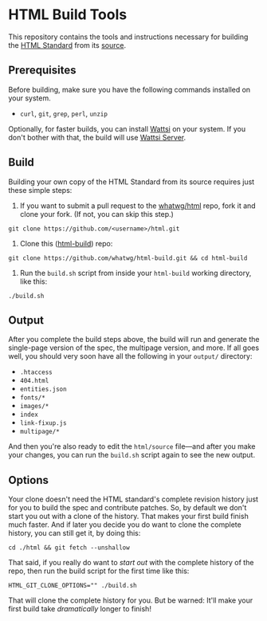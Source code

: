 # HTML Build Tools

This repository contains the tools and instructions necessary for building the [HTML Standard](https://html.spec.whatwg.org/multipage/) from its [source](https://github.com/whatwg/html).

## Prerequisites

Before building, make sure you have the following commands installed on your system.

- `curl`, `git`, `grep`, `perl`, `unzip`

Optionally, for faster builds, you can install [Wattsi](https://github.com/whatwg/wattsi) on your system. If you don't bother with that, the build will use [Wattsi Server](https://github.com/domenic/wattsi-server).

## Build

Building your own copy of the HTML Standard from its source requires just these simple steps:

1. If you want to submit a pull request to the [whatwg/html](https://github.com/whatwg/html) repo, fork it and clone your fork. (If not, you can skip this step.)
 ```
 git clone https://github.com/<username>/html.git
 ```

1. Clone this ([html-build](https://github.com/whatwg/html-build)) repo:
 ```
 git clone https://github.com/whatwg/html-build.git && cd html-build
 ```

1. Run the `build.sh` script from inside your `html-build` working directory, like this:
 ```
 ./build.sh
 ```

## Output

After you complete the build steps above, the build will run and generate the single-page version of the spec, the multipage version, and more. If all goes well, you should very soon have all the following in your `output/` directory:

- `.htaccess`
- `404.html`
- `entities.json`
- `fonts/*`
- `images/*`
- `index`
- `link-fixup.js`
- `multipage/*`

And then you're also ready to edit the `html/source` file—and after you make your changes, you can run the `build.sh` script again to see the new output.

## Options

Your clone doesn't need the HTML standard's complete revision history just for you to build the spec and contribute patches. So, by default we don't start you out with a clone of the history. That makes your first build finish much faster. And if later you decide you do want to clone the complete history, you can still get it, by doing this:
```
cd ./html && git fetch --unshallow
```
That said, if you really do want to *start out* with the complete history of the repo, then run the build script for the first time like this:
```
HTML_GIT_CLONE_OPTIONS="" ./build.sh
```
That will clone the complete history for you. But be warned: It'll make your first build take *dramatically* longer to finish!
